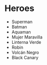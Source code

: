 # Heroes

* Superman
* Batman
* Aquaman
* Mujer Maravilla
* Linterna Verde
* Robin
* Volcán Negro
* Black Canary
